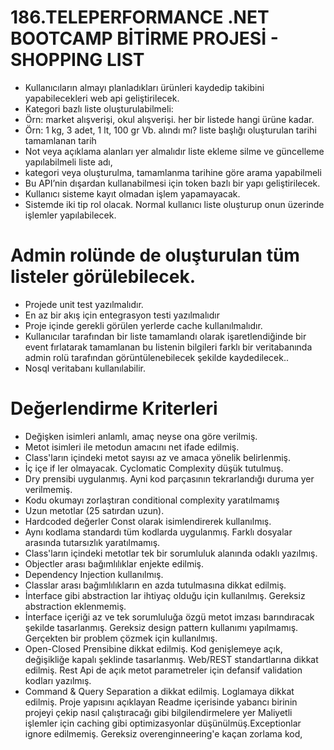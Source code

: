 
<h1>186.TELEPERFORMANCE .NET BOOTCAMP BİTİRME PROJESİ - SHOPPING LIST</h1>

<ul>
<li>Kullanıcıların almayı planladıkları ürünleri kaydedip takibini yapabilecekleri web api geliştirilecek.</li>
<li>Kategori bazlı liste oluşturulabilmeli:</li>
<li>Örn: market alışverişi, okul alışverişi. her bir listede hangi ürüne kadar.</li>
<li>Örn: 1 kg, 3 adet, 1 lt, 100 gr Vb. alındı mı? liste başlığı oluşturulan tarihi tamamlanan tarih</li>
<li>Not veya açıklama alanları yer almalıdır liste ekleme silme ve güncelleme yapılabilmeli liste adı,</li>
<li>kategori veya oluşturulma, tamamlanma tarihine göre arama yapabilmeli</li>
<li>Bu API’nin dışardan kullanabilmesi için token bazlı bir yapı geliştirilecek.</li>
<li>Kullanıcı sisteme kayıt olmadan işlem yapamayacak.</li>
<li>Sistemde iki tip rol olacak. Normal kullanıcı liste oluşturup onun üzerinde işlemler yapılabilecek.</li>
</ul>

<h1>Admin rolünde de oluşturulan tüm listeler görülebilecek.</h1>

<ul>
<li> Projede unit test yazılmalıdır.</li>
<li>En az bir akış için entegrasyon testi yazılmalıdır</li>
<li>Proje içinde gerekli görülen yerlerde cache kullanılmalıdır.</li>
<li>Kullanıcılar tarafından bir liste tamamlandı olarak işaretlendiğinde bir event fırlatarak tamamlanan bu
listenin bilgileri farklı bir veritabanında admin rolü tarafından görüntülenebilecek şekilde kaydedilecek..</li>
<li> Nosql veritabanı kullanılabilir.</li>
</ul>

<h1>Değerlendirme Kriterleri</h1>

<ul>
<li>Değişken isimleri anlamlı, amaç neyse ona göre verilmiş.</li>
<li>Metot isimleri ile metodun amacını net ifade edilmiş.</li>
<li>Class'ların içindeki metot sayısı az ve amaca yönelik belirlenmiş.</li>
<li>İç içe if ler olmayacak. Cyclomatic Complexity düşük tutulmuş.</li>
<li>Dry prensibi uygulanmış. Ayni kod parçasının tekrarlandığı duruma yer verilmemiş.</li>
<li>Kodu okumayı zorlaştıran conditional complexity yaratılmamış</li>
<li>Uzun metotlar (25 satırdan uzun).</li>
<li>Hardcoded değerler Const olarak isimlendirerek kullanılmış.</li>
<li>Aynı kodlama standardı tüm kodlarda uygulanmış. Farklı dosyalar arasında tutarsızlık
yaratılmamış.</li>
<li> Class'ların içindeki metotlar tek bir sorumluluk alanında odaklı yazılmış.</li>
<li> Objectler arası bağımlılıklar enjekte edilmiş.</li>
<li> Dependency Injection kullanılmış.</li>
<li> Classlar arası bağımlılıkların en azda tutulmasına dikkat edilmiş.</li>
<li> İnterface gibi abstraction lar ihtiyaç olduğu için kullanılmış. Gereksiz abstraction eklenmemiş.</li>
<li> İnterface içeriği az ve tek sorumluluğa özgü metot imzası barındıracak şekilde tasarlanmış. Gereksiz design
pattern kullanımı yapılmamış. Gerçekten bir problem çözmek için kullanılmış.</li>
<li> Open-Closed Prensibine dikkat edilmiş. Kod genişlemeye açık, değişikliğe kapalı şeklinde
tasarlanmış. Web/REST standartlarına dikkat edilmiş. Rest Api de açık metot
parametreler için defansif validation kodları yazılmış.</li>
<li>Command & Query Separation a dikkat edilmiş. Loglamaya dikkat edilmiş. Proje yapısını açıklayan Readme içerisinde yabancı birinin projeyi çekip nasıl çalıştıracağı gibi
bilgilendirmelere yer Maliyetli işlemler için caching gibi optimizasyonlar düşünülmüş.Exceptionlar ignore edilmemiş. Gereksiz overenginneering'e kaçan zorlama kod,
</ul>

